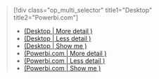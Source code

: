> [!div class="op_multi_selector" title1="Desktop" title2="Powerbi.com"]
> * [(Desktop | More detail )](../articles/powerbi-custom-visuals-use.md)
> * [(Desktop | Less detail )](../articles/powerbi-custom-visuals-use-less.md)
> * [(Desktop | Show me )](../articles/powerbi-custom-visuals-add-to-report-vid.md)
> * [(Powerbi.com | More detail )](../articles/powerbi-custom-visuals-add-to-report.md)
> * [(Powerbi.com | Less detail )](../articles/powerbi-custom-visuals-add-to-report-less.md)
> * [(Powerbi.com | Show me )](../articles/powerbi-custom-visuals-add-to-report-vid.md)
> 
> 


